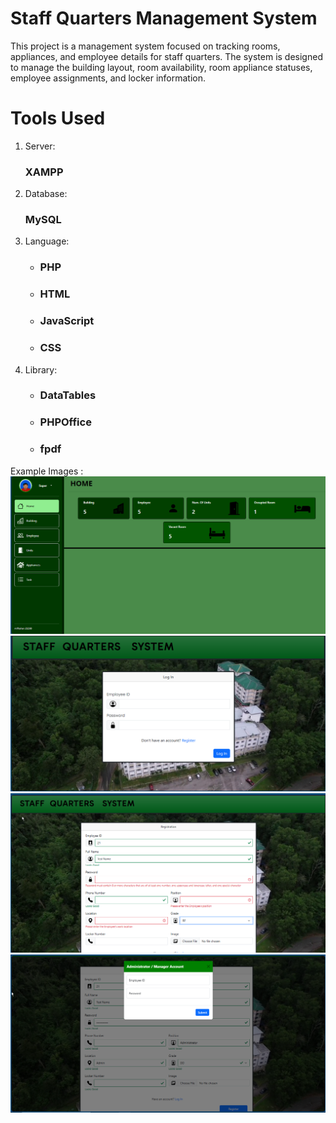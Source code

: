 <h1>Staff Quarters Management System</h1>

<p>This project is a management system focused on tracking rooms, appliances, and employee details for staff quarters. The system is designed to manage the building layout, room availability, room appliance statuses, employee assignments, and locker information.</p>

<h1>Tools Used</h1>
<ol>
  <li>Server: <h3>XAMPP</h3></li>
  <li>Database: <h3>MySQL</h3></li>
  <li>Language: 
    <ul>
      <li><h3>PHP</h3></li>
      <li><h3>HTML</h3></li>
      <li><h3>JavaScript</h3></li>
      <li><h3>CSS</h3></li>
    </ul>
  </li>
  <li>Library: 
    <ul>
      <li><h3>DataTables</h3></li>
      <li><h3>PHPOffice</h3></li>
      <li><h3>fpdf</h3></li>
    </ul>
  </li>
</ol>

Example Images :
<img src="readmeimg/dashboard.png">
<img src="readmeimg/login.png">
<img src="readmeimg/register_01.png">
<img src="readmeimg/register_02.png">



